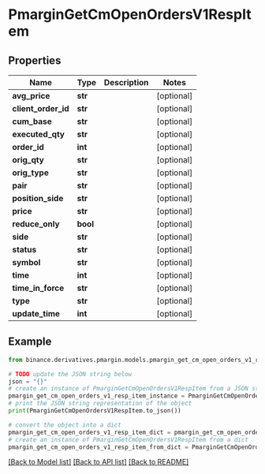 # PmarginGetCmOpenOrdersV1RespItem


## Properties

Name | Type | Description | Notes
------------ | ------------- | ------------- | -------------
**avg_price** | **str** |  | [optional] 
**client_order_id** | **str** |  | [optional] 
**cum_base** | **str** |  | [optional] 
**executed_qty** | **str** |  | [optional] 
**order_id** | **int** |  | [optional] 
**orig_qty** | **str** |  | [optional] 
**orig_type** | **str** |  | [optional] 
**pair** | **str** |  | [optional] 
**position_side** | **str** |  | [optional] 
**price** | **str** |  | [optional] 
**reduce_only** | **bool** |  | [optional] 
**side** | **str** |  | [optional] 
**status** | **str** |  | [optional] 
**symbol** | **str** |  | [optional] 
**time** | **int** |  | [optional] 
**time_in_force** | **str** |  | [optional] 
**type** | **str** |  | [optional] 
**update_time** | **int** |  | [optional] 

## Example

```python
from binance.derivatives.pmargin.models.pmargin_get_cm_open_orders_v1_resp_item import PmarginGetCmOpenOrdersV1RespItem

# TODO update the JSON string below
json = "{}"
# create an instance of PmarginGetCmOpenOrdersV1RespItem from a JSON string
pmargin_get_cm_open_orders_v1_resp_item_instance = PmarginGetCmOpenOrdersV1RespItem.from_json(json)
# print the JSON string representation of the object
print(PmarginGetCmOpenOrdersV1RespItem.to_json())

# convert the object into a dict
pmargin_get_cm_open_orders_v1_resp_item_dict = pmargin_get_cm_open_orders_v1_resp_item_instance.to_dict()
# create an instance of PmarginGetCmOpenOrdersV1RespItem from a dict
pmargin_get_cm_open_orders_v1_resp_item_from_dict = PmarginGetCmOpenOrdersV1RespItem.from_dict(pmargin_get_cm_open_orders_v1_resp_item_dict)
```
[[Back to Model list]](../README.md#documentation-for-models) [[Back to API list]](../README.md#documentation-for-api-endpoints) [[Back to README]](../README.md)


